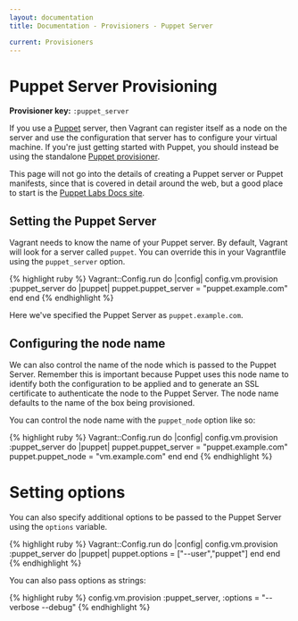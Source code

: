 ```yaml
---
layout: documentation
title: Documentation - Provisioners - Puppet Server

current: Provisioners
---
```

# Puppet Server Provisioning

**Provisioner key:** `:puppet_server`

If you use a [Puppet](http://puppetlabs.com/puppet) server, then Vagrant can
register itself as a node on the server and use the configuration that server
has to configure your virtual machine. If you're just getting started with
Puppet, you should instead be using the standalone [Puppet provisioner](/docs/provisioners/puppet.html).

This page will not go into the details of creating a Puppet server or Puppet
manifests, since that is covered in detail around the web, but a good place to
start is the [Puppet Labs Docs site](http://docs.puppetlabs.com).

## Setting the Puppet Server

Vagrant needs to know the name of your Puppet server. By default, Vagrant will
look for a server called `puppet`. You can override this in your Vagrantfile
using the `puppet_server` option.

{% highlight ruby %}
Vagrant::Config.run do |config|
  config.vm.provision :puppet_server do |puppet|
    puppet.puppet_server = "puppet.example.com"
  end
end
{% endhighlight %}

Here we've specified the Puppet Server as `puppet.example.com`.

## Configuring the node name

We can also control the name of the node which is passed to the Puppet Server. Remember this is important because Puppet uses this
node name to identify both the configuration to be applied and to generate an SSL certificate to authenticate the node to the Puppet Server.  The node name defaults to the name of the box being provisioned.

You can control the node name with the `puppet_node` option like so:

{% highlight ruby %}
Vagrant::Config.run do |config|
  config.vm.provision :puppet_server do |puppet|
    puppet.puppet_server = "puppet.example.com"
    puppet.puppet_node = "vm.example.com"
  end
end
{% endhighlight %}

# Setting options

You can also specify additional options to be passed to the Puppet Server using the `options` variable.

{% highlight ruby %}
Vagrant::Config.run do |config|
  config.vm.provision :puppet_server do |puppet|
    puppet.options = ["--user","puppet"]
  end
end
{% endhighlight %}

You can also pass options as strings:

{% highlight ruby %}
  config.vm.provision :puppet_server, :options = "--verbose --debug"
{% endhighlight %}
